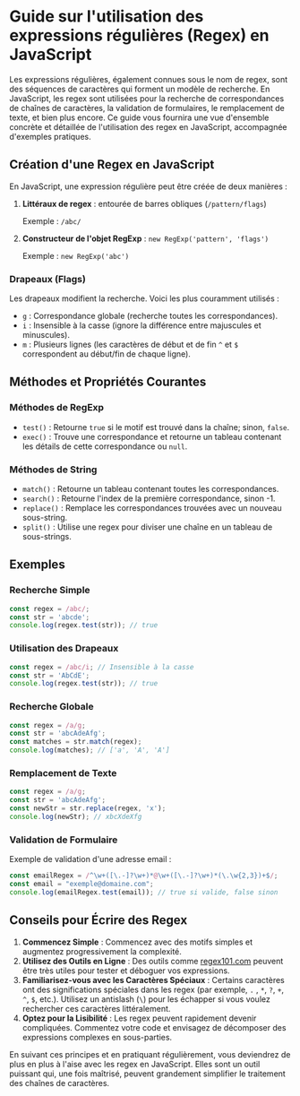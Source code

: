 # Guide sur l'utilisation des expressions régulières (Regex) en JavaScript

Les expressions régulières, également connues sous le nom de regex, sont des séquences de caractères qui forment un modèle de recherche. En JavaScript, les regex sont utilisées pour la recherche de correspondances de chaînes de caractères, la validation de formulaires, le remplacement de texte, et bien plus encore. Ce guide vous fournira une vue d'ensemble concrète et détaillée de l'utilisation des regex en JavaScript, accompagnée d'exemples pratiques.

## Création d'une Regex en JavaScript

En JavaScript, une expression régulière peut être créée de deux manières :

1. **Littéraux de regex** : entourée de barres obliques (`/pattern/flags`)
   
   Exemple : `/abc/`

2. **Constructeur de l'objet RegExp** : `new RegExp('pattern', 'flags')`
   
   Exemple : `new RegExp('abc')`

### Drapeaux (Flags)

Les drapeaux modifient la recherche. Voici les plus couramment utilisés :

- `g` : Correspondance globale (recherche toutes les correspondances).
- `i` : Insensible à la casse (ignore la différence entre majuscules et minuscules).
- `m` : Plusieurs lignes (les caractères de début et de fin `^` et `$` correspondent au début/fin de chaque ligne).

## Méthodes et Propriétés Courantes

### Méthodes de RegExp

- `test()` : Retourne `true` si le motif est trouvé dans la chaîne; sinon, `false`.
- `exec()` : Trouve une correspondance et retourne un tableau contenant les détails de cette correspondance ou `null`.

### Méthodes de String

- `match()` : Retourne un tableau contenant toutes les correspondances.
- `search()` : Retourne l'index de la première correspondance, sinon -1.
- `replace()` : Remplace les correspondances trouvées avec un nouveau sous-string.
- `split()` : Utilise une regex pour diviser une chaîne en un tableau de sous-strings.

## Exemples

### Recherche Simple

```javascript
const regex = /abc/;
const str = 'abcde';
console.log(regex.test(str)); // true
```

### Utilisation des Drapeaux

```javascript
const regex = /abc/i; // Insensible à la casse
const str = 'AbCdE';
console.log(regex.test(str)); // true
```

### Recherche Globale

```javascript
const regex = /a/g;
const str = 'abcAdeAfg';
const matches = str.match(regex);
console.log(matches); // ['a', 'A', 'A']
```

### Remplacement de Texte

```javascript
const regex = /a/g;
const str = 'abcAdeAfg';
const newStr = str.replace(regex, 'x');
console.log(newStr); // xbcXdeXfg
```

### Validation de Formulaire

Exemple de validation d'une adresse email :

```javascript
const emailRegex = /^\w+([\.-]?\w+)*@\w+([\.-]?\w+)*(\.\w{2,3})+$/;
const email = "exemple@domaine.com";
console.log(emailRegex.test(email)); // true si valide, false sinon
```

## Conseils pour Écrire des Regex

1. **Commencez Simple** : Commencez avec des motifs simples et augmentez progressivement la complexité.
2. **Utilisez des Outils en Ligne** : Des outils comme [regex101.com](https://regex101.com/) peuvent être très utiles pour tester et déboguer vos expressions.
3. **Familiarisez-vous avec les Caractères Spéciaux** : Certains caractères ont des significations spéciales dans les regex (par exemple, `.` , `*`, `?`, `+`, `^`, `$`, etc.). Utilisez un antislash (`\`) pour les échapper si vous voulez rechercher ces caractères littéralement.
4. **Optez pour la Lisibilité** : Les regex peuvent rapidement devenir compliquées. Commentez votre code et envisagez de décomposer des expressions complexes en sous-parties.

En suivant ces principes et en pratiquant régulièrement, vous deviendrez de plus en plus à l'aise avec les regex en JavaScript. Elles sont un outil puissant qui, une fois maîtrisé, peuvent grandement simplifier le traitement des chaînes de caractères.